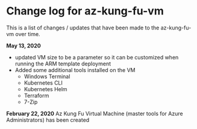 # Change log for az-kung-fu-vm

This is a list of changes / updates that have been made to the az-kung-fu-vm over time.

**May 13, 2020**
- updated VM size to be a parameter so it can be customized when running the ARM template deployment
- Added some additional tools installed on the VM
  - Windows Terminal
  - Kubernetes CLI
  - Kubernetes Helm
  - Terraform
  - 7-Zip

**February 22, 2020**
Az Kung Fu Virtual Machine (master tools for Azure Administrators) has been created